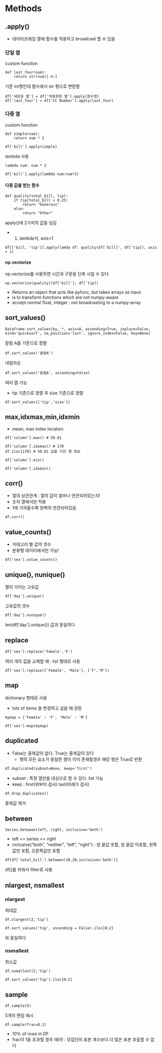 # Methods

## .apply()
- 데이터프레임 열에 함수를 적용하고 broadcast 할 수 있음

### 단일 열
custom function
```
def last_four(num):
    return str(num)[-4:]
```
기존 int형인데 함수에서 str 형으로 변환함
```
df['새로운 열'] = df['적용희망 열'].apply(함수명)
df['last_four'] = df['CC Number'].apply(last_four)
```

### 다중 열
custom function
```
def simple(num):
    return num * 2
```
```
df['bill'].apply(simple)
```

lambda 사용
```
lambda num: num * 2
```
```
df['bill'].apply(lambda num:num*2)
```

#### 다중 값을 받는 함수
```
def quality(total_bill, tip):
    if tip/total_bill > 0.25:
        return "Generous"
    else:
        return "Other"
```

apply()에 2가지의 값을 넘김
- 1. lambda식, axis=1

```
df[['bill, 'tip']].apply(lamda df: quality(df['bill]', df['tip]), axis = 1)
```

#### np.vectorize
np.vectorize를 사용하면 시간과 구문을 단축 시킬 수 있다
```
np.vectorize(quality)(df['bill'], df['tip])
```
- Returns an object that acts like pyfunc, but takes arrays as input.
- is to transform functions which are not numpy-aware
- accept normal float, integer : not broadcasting to a numpy-array


## sort_values()
```
DataFrame.sort_values(by, *, axis=0, ascending=True, inplace=False, kind='quicksort', na_position='last', ignore_index=False, key=None)
```
칼럼 A를 기준으로 정렬
```
df.sort_values('칼럼A')
```
내림차순
```
df.sort_values('칼럼A', ascending=False)
```
여러 열 가능
- tip 기준으로 정렬 후 size 기준으로 정렬
```
df.sort_values(['tip','size'])
```

## max,idxmax,min,idxmin
-  mean, max index location
```
df['column'].max() # 50.81
```
```
df['column'].idxmax() # 170
df.iloc[170] # 50.81 값을 가진 행 정보
```

```
df['column'].min()
```
```
df['column'].idxmin()
```

## corr()
- 열의 상관관계 : 열의 값이 얼마나 연관되어있는지!
- 숫자 열에서만 적용
- 1에 가까울수록 완벽히 연관되어있음
```
df.corr()
```

## value_counts()
- 카테고리 별 값의 갯수
- 분류형 데이터에서만 가능!
```
df['sex'].value_counts()
```

## unique(), nunique()
열이 가지는 고유값
```
df['day'].unique()
```
고유값의 갯수
```
df['day'].nunique()
```
len(df['day'].unique()) 값과 동일하다

## replace
```
df['sex'].replace('Female','F')
```
여러 개의 값을 교체할 때 : list 형태로 사용
```
df['sex'].replace(['Female', 'Male'], ['F','M'])
```

## map
dictionary 형태로 사용
- lots of items 을 변경하고 싶을 때 권장

```
mymap = {'Female' : 'F', 'Male' : 'M'}
```

```
df['sex'].map(mymap)
```

## duplicated
- False는 중복값이 없다. True는 중복값이 있다
  - 행의 모든 요소가 동일한 행이 이미 존재할경우 해당 행은 True로 반환
```
df.duplicated(subset=None, keep='first')
```
- subset : 특정 열만을 대상으로 할 수 있다. list 가능
- keep : first(위부터 검사) last(아래가 검사)

```
df.drop_duplicates()
```
중복값 제거

## between
```
Series.between(left, right, inclusive='both')
```
- left <= series <= right
- inclusive{“both”, “neither”, “left”, “right”}
  : 양 끝값 포함, 양 끝값 미포함, 왼쪽값만 포함, 오른쪽값만 포함
```
df[df['total_bill'].between(10,20,inclusive='both')]
```
df[]를 씌워서 filter로 사용

## nlargest, nsmallest
### nlargest
최대값
```
df.nlargest(2,'tip')
```
```
df.sort_values('tip', ascending = False).iloc[0:2]
```
와 동일하다

### nsmallest
최소값
```
df.nsmallest(2,'tip')
```
```
df.sort_values('tip').iloc[0:2]
```

## sample
```
df.sample(5)
```
5개의 랜덤 예시

```
df.sample(frac=0.1)
```
- 10% of rows in DF
- frac이 1을 초과할 경우 에러! : 모집단의 표본 개수보다 더 많은 표본 추출할 수 없다





